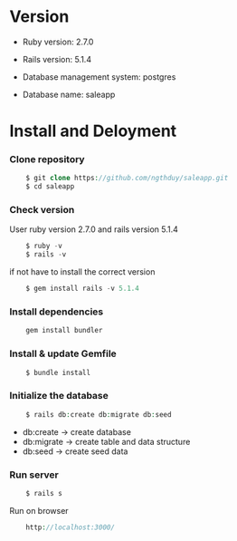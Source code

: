 ﻿# Version

* Ruby version: 2.7.0

* Rails version: 5.1.4

* Database management system: postgres

* Database name: saleapp

# Install and Deloyment

### Clone repository

```php
    $ git clone https://github.com/ngthduy/saleapp.git
    $ cd saleapp
```
### Check version
User ruby version 2.7.0 and rails version 5.1.4
```php
    $ ruby -v
    $ rails -v
```
if not have to install the correct version
```php
    $ gem install rails -v 5.1.4
```

### Install dependencies
```php
    gem install bundler
```
### Install & update Gemfile
```php
    $ bundle install
```

### Initialize the database
```php
    $ rails db:create db:migrate db:seed
``` 
* db:create     -> create database
* db:migrate    -> create table and data structure
* db:seed       -> create seed data

### Run server
```php
    $ rails s
```
Run on browser
```php
    http://localhost:3000/
```
